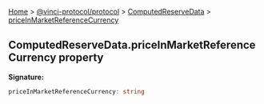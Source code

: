 [Home](./index.md) &gt; [@vinci-protocol/protocol](./protocol.md) &gt; [ComputedReserveData](./protocol.computedreservedata.md) &gt; [priceInMarketReferenceCurrency](./protocol.computedreservedata.priceinmarketreferencecurrency.md)

## ComputedReserveData.priceInMarketReferenceCurrency property

<b>Signature:</b>

```typescript
priceInMarketReferenceCurrency: string
```
